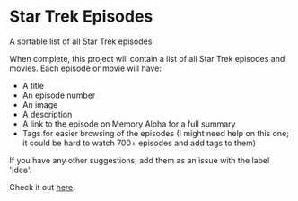 # Star Trek Episodes

A sortable list of all Star Trek episodes.

When complete, this project will contain a list of all Star Trek episodes and movies. Each episode or movie will have:

- A title
- An episode number
- An image
- A description
- A link to the episode on Memory Alpha for a full summary
- Tags for easier browsing of the episodes (I might need help on this one; it could be hard to watch 700+ episodes and add tags to them)

If you have any other suggestions, add them as an issue with the label 'Idea'.

Check it out [here](https://asd1o1.github.io/star-trek-episodes).
